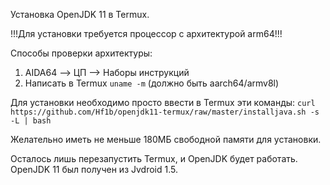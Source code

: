 Установка OpenJDK 11 в Termux.

!!!Для установки требуется процессор с архитектурой arm64!!!

Способы проверки архитектуры:
1. AIDA64 --> ЦП --> Наборы инструкций
2. Написать в Termux `uname -m` (должно быть aarch64/armv8l)

Для установки необходимо просто ввести в Termux эти команды:
`curl https://github.com/Hf1b/openjdk11-termux/raw/master/installjava.sh -s -L | bash`

Желательно иметь не меньше 180МБ свободной памяти для установки.

Осталось лишь перезапустить Termux, и OpenJDK будет работать.
OpenJDK 11 был получен из Jvdroid 1.5.
